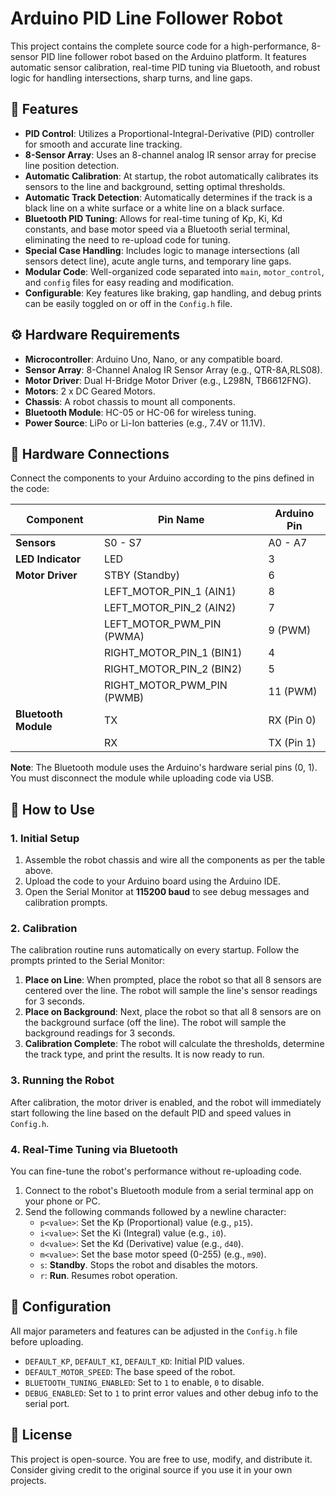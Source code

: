 # Arduino PID Line Follower Robot

This project contains the complete source code for a high-performance, 8-sensor PID line follower robot based on the Arduino platform. It features automatic sensor calibration, real-time PID tuning via Bluetooth, and robust logic for handling intersections, sharp turns, and line gaps.


## 🤖 Features

* **PID Control**: Utilizes a Proportional-Integral-Derivative (PID) controller for smooth and accurate line tracking.
* **8-Sensor Array**: Uses an 8-channel analog IR sensor array for precise line position detection.
* **Automatic Calibration**: At startup, the robot automatically calibrates its sensors to the line and background, setting optimal thresholds.
* **Automatic Track Detection**: Automatically determines if the track is a black line on a white surface or a white line on a black surface.
* **Bluetooth PID Tuning**: Allows for real-time tuning of Kp, Ki, Kd constants, and base motor speed via a Bluetooth serial terminal, eliminating the need to re-upload code for tuning.
* **Special Case Handling**: Includes logic to manage intersections (all sensors detect line), acute angle turns, and temporary line gaps.
* **Modular Code**: Well-organized code separated into `main`, `motor_control`, and `config` files for easy reading and modification.
* **Configurable**: Key features like braking, gap handling, and debug prints can be easily toggled on or off in the `Config.h` file.

## ⚙️ Hardware Requirements

* **Microcontroller**: Arduino Uno, Nano, or any compatible board.
* **Sensor Array**: 8-Channel Analog IR Sensor Array (e.g., QTR-8A,RLS08).
* **Motor Driver**: Dual H-Bridge Motor Driver (e.g., L298N, TB6612FNG).
* **Motors**: 2 x DC Geared Motors.
* **Chassis**: A robot chassis to mount all components.
* **Bluetooth Module**: HC-05 or HC-06 for wireless tuning.
* **Power Source**: LiPo or Li-Ion batteries (e.g., 7.4V or 11.1V).

## 🔌 Hardware Connections

Connect the components to your Arduino according to the pins defined in the code:

| Component             | Pin Name              | Arduino Pin |
| --------------------- | --------------------- | ----------- |
| **Sensors** | S0 - S7               | A0 - A7     |
| **LED Indicator** | LED                   | 3           |
| **Motor Driver** | STBY (Standby)        | 6           |
|                       | LEFT\_MOTOR\_PIN\_1 (AIN1)  | 8           |
|                       | LEFT\_MOTOR\_PIN\_2 (AIN2)  | 7           |
|                       | LEFT\_MOTOR\_PWM\_PIN (PWMA) | 9 (PWM)     |
|                       | RIGHT\_MOTOR\_PIN\_1 (BIN1) | 4           |
|                       | RIGHT\_MOTOR\_PIN\_2 (BIN2) | 5           |
|                       | RIGHT\_MOTOR\_PWM\_PIN (PWMB) | 11 (PWM)    |
| **Bluetooth Module** | TX                    | RX (Pin 0)  |
|                       | RX                    | TX (Pin 1)  |

**Note**: The Bluetooth module uses the Arduino's hardware serial pins (0, 1). You must disconnect the module while uploading code via USB.

## 🚀 How to Use

### 1. Initial Setup
1.  Assemble the robot chassis and wire all the components as per the table above.
2.  Upload the code to your Arduino board using the Arduino IDE.
3.  Open the Serial Monitor at **115200 baud** to see debug messages and calibration prompts.

### 2. Calibration
The calibration routine runs automatically on every startup. Follow the prompts printed to the Serial Monitor:
1.  **Place on Line**: When prompted, place the robot so that all 8 sensors are centered over the line. The robot will sample the line's sensor readings for 3 seconds.
2.  **Place on Background**: Next, place the robot so that all 8 sensors are on the background surface (off the line). The robot will sample the background readings for 3 seconds.
3.  **Calibration Complete**: The robot will calculate the thresholds, determine the track type, and print the results. It is now ready to run.

### 3. Running the Robot
After calibration, the motor driver is enabled, and the robot will immediately start following the line based on the default PID and speed values in `Config.h`.

### 4. Real-Time Tuning via Bluetooth
You can fine-tune the robot's performance without re-uploading code.
1.  Connect to the robot's Bluetooth module from a serial terminal app on your phone or PC.
2.  Send the following commands followed by a newline character:
    * `p<value>`: Set the Kp (Proportional) value (e.g., `p15`).
    * `i<value>`: Set the Ki (Integral) value (e.g., `i0`).
    * `d<value>`: Set the Kd (Derivative) value (e.g., `d40`).
    * `m<value>`: Set the base motor speed (0-255) (e.g., `m90`).
    * `s`: **Standby**. Stops the robot and disables the motors.
    * `r`: **Run**. Resumes robot operation.

## 🔧 Configuration

All major parameters and features can be adjusted in the `Config.h` file before uploading.

* `DEFAULT_KP`, `DEFAULT_KI`, `DEFAULT_KD`: Initial PID values.
* `DEFAULT_MOTOR_SPEED`: The base speed of the robot.
* `BLUETOOTH_TUNING_ENABLED`: Set to `1` to enable, `0` to disable.
* `DEBUG_ENABLED`: Set to `1` to print error values and other debug info to the serial port.

## 📜 License

This project is open-source. You are free to use, modify, and distribute it. Consider giving credit to the original source if you use it in your own projects.
